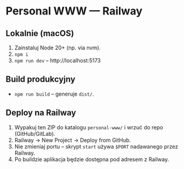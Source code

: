 # Personal WWW — Railway

## Lokalnie (macOS)
1. Zainstaluj Node 20+ (np. via nvm).
2. `npm i`
3. `npm run dev` – http://localhost:5173

## Build produkcyjny
- `npm run build` – generuje `dist/`.

## Deploy na Railway
1. Wypakuj ten ZIP do katalogu `personal-www/` i wrzuć do repo (GitHub/GitLab).
2. Railway → New Project → Deploy from GitHub.
3. Nie zmieniaj portu – skrypt `start` używa `$PORT` nadawanego przez Railway.
4. Po buildzie aplikacja będzie dostępna pod adresem z Railway.
